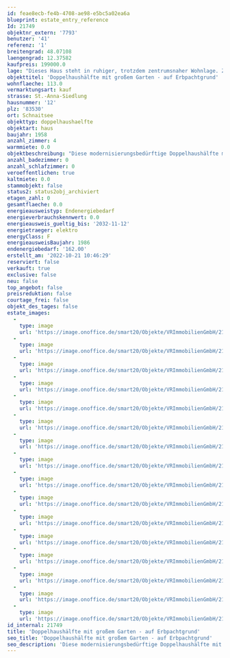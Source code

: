 ```yaml
---
id: feae8ecb-fe4b-4708-ae98-e5bc5a02ea6a
blueprint: estate_entry_reference
Id: 21749
objektnr_extern: '7793'
benutzer: '41'
referenz: '1'
breitengrad: 48.07108
laengengrad: 12.37582
kaufpreis: 199000.0
lage: "Dieses Haus steht in ruhiger, trotzdem zentrumsnaher Wohnlage. Zum Einkaufen sind es nur rund 150 m zu gehen.\r\nSchnaitsee hat ca. 3650 Einwohner und bildet mit Waldhausen und Harpfing die Mittelpunkte der umliegenden Dörfer, Weiler und Einöden.\r\nHier finden Sie Ruhe und Erholung, aber auch geselliges Treiben, wofür zahlreiche Vereine sorgen. Auch ist ein hoher Freizeitwert in Schnaitsee geboten -  Wandern und Radeln, Baden im moorhaltigen Schnaitseer Weitsee, Tennis, Reiten, Rodeln, Langlauf und Eisstockschießen im Winter.\r\nEinkaufsmöglichkeiten für den täglichen Bedarf findet Sie vor Ort, ebenfalls Kindergärten, Grund- und Mittelschule auch Ärzte und eine Apotheke.\r\nSehr gute Infrastruktur sowie alle weiterführenden Schulen finden sich im ca.15 km entfernten Wasserburg am Inn oder im ca.17 km entfernten Trostberg."
objekttitel: 'Doppelhaushälfte mit großem Garten - auf Erbpachtgrund'
wohnflaeche: 113.0
vermarktungsart: kauf
strasse: St.-Anna-Siedlung
hausnummer: '12'
plz: '83530'
ort: Schnaitsee
objekttyp: doppelhaushaelfte
objektart: haus
baujahr: 1958
anzahl_zimmer: 4
warmmiete: 0.0
objektbeschreibung: "Diese modernisierungsbedürftige Doppelhaushälfte mit großem Garten zur Süd- und Ostseite ist an den Hang gebaut, sodass von der Garage aus der direkte Zutritt in den Keller vorhanden ist.\r\nAuf dem Grundstück befindet sich ein Pool und ein gemütliches Gartenhaus mit Veranda. Ein älterer Baumbestand bietet Schatten an heißen Sommertagen.\r\nDie große Garage mit ca. 35 m² bietet zusätzlichen Stauraum, auch die Pooltechnik findet in einer Abseite hier seinen Platz. Der Keller mit urigem Partyraum, Waschküche mit Dusche, WC und Waschbecken, sowie eine Sauna, ist auch über die Garage zu erreichen.\r\nIm Erdgeschoss befinden sich mittig die Küche, von hier aus ist ein großes Wohn-Esszimmer zur einen sowie ein weiteres Wohnzimmer zu anderen Seite erschlossen.\r\nIm Obergeschoss finden ein Elternschlafzimmer, ein in zwei Räume geteiltes Schlafzimmer, sowie ein Bad mit Wanne seinen Platz.\r\nVom südlichen Schlafzimmer aus ist der Balkon zu begehen.\r\nGeheizt wird aktuell über Nachtspeicheröfen und elektrische Fußbodenheizung. Zwei Kamine sind vorhanden, wurden bisher aber nie genutzt. \r\nDas noch vorhandene Inventar muss vom Käufer übernommen bzw. entsorgt werden. Die Kosten dafür wurden in der Preisfindung berücksichtigt. \r\n\r\nDas Gebäude steht auf einem Grundstück mit Erbbaurechtsvertrag. Dieser läuft noch bis 31.03.2058. Der jährlich zu entrichtende Erbbauzins beträgt EUR 176,46.\r\nEine Verlängerung um weitere 75 Jahre wurde seitens des Erbbaurechtsgebers in Aussicht gestellt."
anzahl_badezimmer: 0
anzahl_schlafzimmer: 0
veroeffentlichen: true
kaltmiete: 0.0
stammobjekt: false
status2: status2obj_archiviert
etagen_zahl: 0
gesamtflaeche: 0.0
energieausweistyp: Endenergiebedarf
energieverbrauchskennwert: 0.0
energieausweis_gueltig_bis: '2032-11-12'
energietraeger: elektro
energyClass: F
energieausweisBaujahr: 1986
endenergiebedarf: '162.00'
erstellt_am: '2022-10-21 10:46:29'
reserviert: false
verkauft: true
exclusive: false
neu: false
top_angebot: false
preisreduktion: false
courtage_frei: false
objekt_des_tages: false
estate_images:
  -
    type: image
    url: 'https://image.onoffice.de/smart20/Objekte/VRImmobilienGmbH/21749/e2b18de7-04de-47c1-95ac-690a077081e7.jpg'
  -
    type: image
    url: 'https://image.onoffice.de/smart20/Objekte/VRImmobilienGmbH/21749/0731bebf-2687-4b7b-a8a0-1001da732c0a.jpg'
  -
    type: image
    url: 'https://image.onoffice.de/smart20/Objekte/VRImmobilienGmbH/21749/e076a349-79c5-45f7-9cda-82b60e2558df.jpg'
  -
    type: image
    url: 'https://image.onoffice.de/smart20/Objekte/VRImmobilienGmbH/21749/06fce4e7-68f7-48f0-90ca-a29b618cf26b.jpg'
  -
    type: image
    url: 'https://image.onoffice.de/smart20/Objekte/VRImmobilienGmbH/21749/443eefb1-1a53-4303-a2fe-82a4102f41a3.jpg'
  -
    type: image
    url: 'https://image.onoffice.de/smart20/Objekte/VRImmobilienGmbH/21749/baf19362-ff88-4a08-b22b-da597e1fd938.jpg'
  -
    type: image
    url: 'https://image.onoffice.de/smart20/Objekte/VRImmobilienGmbH/21749/63bf4e71-bcbe-4add-831d-7214311207c0.jpg'
  -
    type: image
    url: 'https://image.onoffice.de/smart20/Objekte/VRImmobilienGmbH/21749/881fd2f0-b1b0-47be-84b5-b95f66e1419c.jpg'
  -
    type: image
    url: 'https://image.onoffice.de/smart20/Objekte/VRImmobilienGmbH/21749/4ec3d9ef-6779-4f2d-9e00-f8c555ad9f99.jpg'
  -
    type: image
    url: 'https://image.onoffice.de/smart20/Objekte/VRImmobilienGmbH/21749/4c661766-c4b6-4053-bbcd-50e49f852147.jpg'
  -
    type: image
    url: 'https://image.onoffice.de/smart20/Objekte/VRImmobilienGmbH/21749/da0dade5-8b1d-4cd2-9802-81c23a4596b4.jpg'
  -
    type: image
    url: 'https://image.onoffice.de/smart20/Objekte/VRImmobilienGmbH/21749/61c4767c-4395-4d6c-9bee-f03f0531cf94.jpg'
  -
    type: image
    url: 'https://image.onoffice.de/smart20/Objekte/VRImmobilienGmbH/21749/97037c31-f228-4a98-811d-4d8046527582.jpg'
  -
    type: image
    url: 'https://image.onoffice.de/smart20/Objekte/VRImmobilienGmbH/21749/fad82a0d-c94b-4469-8e7f-269f1e2659d5.jpg'
  -
    type: image
    url: 'https://image.onoffice.de/smart20/Objekte/VRImmobilienGmbH/21749/87017d54-65a0-4453-bd85-78321f0c3a51.jpg'
  -
    type: image
    url: 'https://image.onoffice.de/smart20/Objekte/VRImmobilienGmbH/21749/a649d985-0343-4d8f-abf0-6b173b1089af.jpg'
id_internal: 21749
title: 'Doppelhaushälfte mit großem Garten - auf Erbpachtgrund'
seo_title: 'Doppelhaushälfte mit großem Garten - auf Erbpachtgrund'
seo_description: 'Diese modernisierungsbedürftige Doppelhaushälfte mit großem Garten zur Süd- und Ostseite ist an den Hang gebaut, sodass von der Garage aus der direkte Zutri'
---
```

